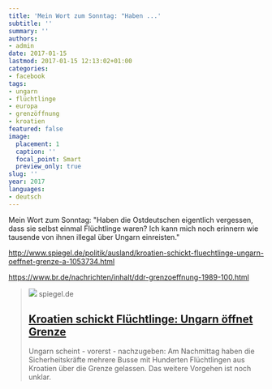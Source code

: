 ```yaml
---
title: 'Mein Wort zum Sonntag: "Haben ...'
subtitle: ''
summary: ''
authors:
- admin
date: 2017-01-15
lastmod: 2017-01-15 12:13:02+01:00
categories:
- facebook
tags:
- ungarn
- flüchtlinge
- europa
- grenzöffnung
- kroatien
featured: false
image:
  placement: 1
  caption: ''
  focal_point: Smart
  preview_only: true
slug: ''
year: 2017
languages:
- deutsch
---
```


Mein Wort zum Sonntag: "Haben die Ostdeutschen eigentlich vergessen, dass sie selbst einmal Flüchtlinge waren? Ich kann mich noch erinnern wie tausende von ihnen illegal über Ungarn einreisten."

http://www.spiegel.de/politik/ausland/kroatien-schickt-fluechtlinge-ungarn-oeffnet-grenze-a-1053734.html

https://www.br.de/nachrichten/inhalt/ddr-grenzoeffnung-1989-100.html
> [![](https://cdn.prod.www.spiegel.de/images/4ae1d92e-0001-0004-0000-000000898968_w1200_r1.778_fpx33.14_fpy45.jpg)](http://www.spiegel.de/politik/ausland/kroatien-schickt-fluechtlinge-ungarn-oeffnet-grenze-a-1053734.html)
> spiegel.de
> ## [Kroatien schickt Flüchtlinge: Ungarn öffnet Grenze](http://www.spiegel.de/politik/ausland/kroatien-schickt-fluechtlinge-ungarn-oeffnet-grenze-a-1053734.html)
>
>Ungarn scheint - vorerst - nachzugeben: Am Nachmittag haben die Sicherheitskräfte mehrere Busse mit Hunderten Flüchtlingen aus Kroatien über die Grenze gelassen. Das weitere Vorgehen ist noch unklar.